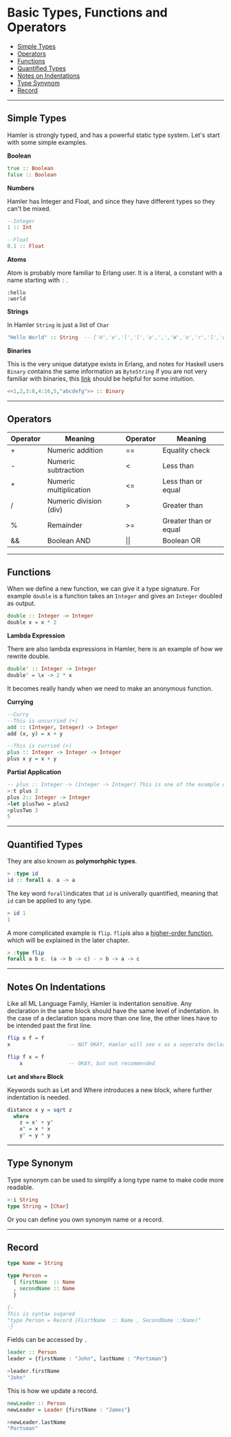 

# Basic Types, Functions and Operators

- [Simple Types](#simple-types)
- [Operators](#operators)
- [Functions](#functions)
- [Quantified Types](#quantified-types)
- [Notes on Indentations](#notes-on-indentations)
- [Type Synynom](#type-synynom)
- [Record](#record)

---

## Simple Types

Hamler is strongly typed, and has a powerful static type system. Let's start with some simple examples.

**Boolean**

```Haskell
true :: Boolean
false :: Boolean
```

**Numbers**

Hamler has Integer and Float, and since they have different types so they can't be mixed.

```Haskell
--Integer
1 :: Int

--Float
0.1 :: Float
```

**Atoms**

Atom is probably more familiar to Erlang user. It is  a literal, a constant with a name starting with `:` .

```
:hello
:world
```

**Strings**

In Hamler `String` is just a list of `Char`

```Haskell
"Hello World" :: String  -- ['H','e','l','l','o',',','W','o','r','l','d']
```

**Binaries**

This is the very unique datatype exists in Erlang, and notes for Haskell users `Binary` contains the same information as `ByteString` if you are not very familiar with binaries, this [link](https://erlang.org/doc/man/binary.html) should be helpful for some intuition.

```haskell
<<1,2,3:8,4:16,5,"abcdefg">> :: Binary
```



---

## Operators

| Operator | Meaning                |      | Operator | Meaning               |
| -------- | ---------------------- | ---- | -------- | --------------------- |
| +        | Numeric addition       |      | ==       | Equality check        |
| -        | Numeric subtraction    |      | <        | Less than             |
| *        | Numeric multiplication |      | <=       | Less than or equal    |
| /        | Numeric division (div) |      | >        | Greater than          |
| %        | Remainder              |      | >=       | Greater than or equal |
| &&       | Boolean AND            |      | \|\|     | Boolean OR            |



---

## Functions

When we define a new function, we can give it a type signature. For example `double` is a function takes an `Integer` and gives an `Integer` doubled as output.

```haskell
double :: Integer -> Integer
double x = x * 2
```

**Lambda Expression**

There are also lambda expressions in Hamler, here is an example of how we rewrite double.

```haskell
double' :: Integer -> Integer
double' = \x -> 2 * x
```

It becomes really handy when we need to make an anonymous function.

**Currying**

```haskell
--Curry
--This is uncurried (+)
add :: (Integer, Integer) -> Integer
add (x, y) = x + y

--This is curried (+)
plus :: Integer -> Integer -> Integer
plus x y = x + y
```

**Partial Application**

```Haskell
-- plus :: Integer -> (Integer -> Integer) This is one of the example of higher order functions
>:t plus 2
plus 2:: Integer -> Integer
>let plusTwo = plus2
>plusTwo 3
5
```



---

## Quantified Types

They are also known as **polymorhphic types**.

```Haskell
> :type id
id :: forall a. a -> a
```

The key word `forall`indicates that `id` is univerally quantified, meaning that `id` can be applied to any type.

```Haskell
> id 1
1
```

A more complicated example is `flip`. `flip`is also a [higher-order function](05_HigherOrderFunctionsAndRecursions.md), which will be explained in the later chapter.

```Haskell
> :type flip
forall a b c. (a -> b -> c) - > b -> a -> c
```



---

## Notes On Indentations

Like all ML Language Family, Hamler is indentation sensitive. Any declaration in the same block should have the same level of indentation. In the case of a declaration spans more than one line, the other lines have to be intended past the first line.

```Haskell
flip x f = f
x                   -- NOT OKAY, Hamler will see x as a seperate declaration

flip f x = f
    x               -- OKAY, but not recommended
```

**`Let` and `Where` Block**

Keywords such as Let and Where introduces a new block, where further indentation is needed.

```haskell
distance x y = sqrt z
  where
    z = x' + y'
    x' = x * x
    y' = y * y
```



---

## Type Synonym

Type synonym can be used to simplify a long type name to make code more readable.

```Haskell
>:i String
type String = [Char]
```

Or you can define you own synonym name or a record.



---

## Record

```Haskell
type Name = String

type Person =
  { firstName  :: Name
  , secondName :: Name
  }

{-
This is syntax sugared
"type Person = Record (FisrtName  :: Name , SecondName ::Name)"
-}
```

Fields can be accessed by `.`

```haskell
leader :: Person
leader = {firstName : "John", lastName : "Portsman"}

>leader.firstName
"John"
```

This is how we update a record.

```haskell
newLeader :: Person
newLeader = Leader {firstName : "James"}

>newLeader.lastName
"Portsman"
```
